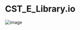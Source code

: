 # CST_E_Library.io
![image](https://user-images.githubusercontent.com/67983302/175760954-b7710a57-ada9-45da-8f55-506ad1c283d8.png)
